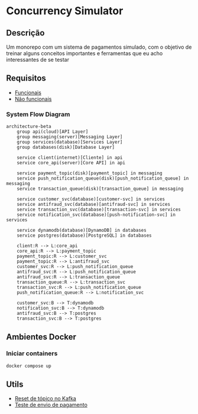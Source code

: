 # Concurrency Simulator

## Descrição 

Um monorepo com um sistema de pagamentos simulado, com o objetivo de treinar alguns conceitos importantes e ferramentas que eu acho interessantes de se testar

## Requisitos

- [Funcionais](./docs/requisitos/rf.md)
- [Não funcionais](./docs/requisitos/rnf.md)

### System Flow Diagram

```mermaid
architecture-beta
    group api(cloud)[API Layer]
    group messaging(server)[Messaging Layer]
    group services(database)[Services Layer]
    group databases(disk)[Database Layer]
    
    service client(internet)[Cliente] in api
    service core_api(server)[Core API] in api
    
    service payment_topic(disk)[payment_topic] in messaging
    service push_notification_queue(disk)[push_notification_queue] in messaging
    service transaction_queue(disk)[transaction_queue] in messaging
    
    service customer_svc(database)[customer-svc] in services
    service antifraud_svc(database)[antifraud-svc] in services
    service transaction_svc(database)[transaction-svc] in services
    service notification_svc(database)[push-notification-svc] in services
    
    service dynamodb(database)[DynamoDB] in databases
    service postgres(database)[PostgreSQL] in databases
    
    client:R --> L:core_api
    core_api:R --> L:payment_topic
    payment_topic:R --> L:customer_svc
    payment_topic:R --> L:antifraud_svc
    customer_svc:R --> L:push_notification_queue
    antifraud_svc:R --> L:push_notification_queue
    antifraud_svc:R --> L:transaction_queue
    transaction_queue:R --> L:transaction_svc
    transaction_svc:R --> L:push_notification_queue
    push_notification_queue:R --> L:notification_svc
    
    customer_svc:B --> T:dynamodb
    notification_svc:B --> T:dynamodb
    antifraud_svc:B --> T:postgres
    transaction_svc:B --> T:postgres
```

## Ambientes Docker

### Iniciar containers

```zsh
docker compose up
```

## Utils

- [Reset de tópico no Kafka](./docs/kafka/como_deletar_topico.md)
- [Teste de envio de pagamento](./docs/http/POST.http)
